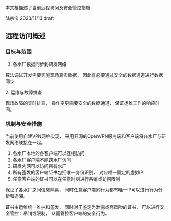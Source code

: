 本文档描述了当前远程访问及安全管控措施

陆宗宝 2023/11/13 draft

## 远程访问概述

### 目标与范围

1.  各水厂数据同步到研发网络

算法调试开发需要实施现场真实数据， 因此有必要通过安全的数据通道进行数据同步

2\. 运维与故障排查

现场故障的实时排查， 操作变更需要安全的数据通道， 保证运维工作的响应时间。

### 机制与安全措施

当前使用自建VPN网络实现， 采用开源的OpenVPN服务端和客户端将各水厂与研发网络联接在一起。

1.  各水厂本地的各客户端可以互相访问
2.  各水厂客户端不能跨水厂访问
3.  研发内网可以访问所有水厂
4.  所有签发的客户端证书包括唯一身份识别， 对应唯一固定的虚拟IP
5.  任意客户端的证书可以在任意时刻进行吊销或访问限制

保证了各水厂之间信息隔离， 同时任意客户端的行为都有唯一IP可以进行行为分析和追溯。

证书由运维统一维护和签发， 同时对于鉴定为泄露或高风险的证书， 可以进行安全管控：吊销或限制， 从而管控客户端的安全行为。
